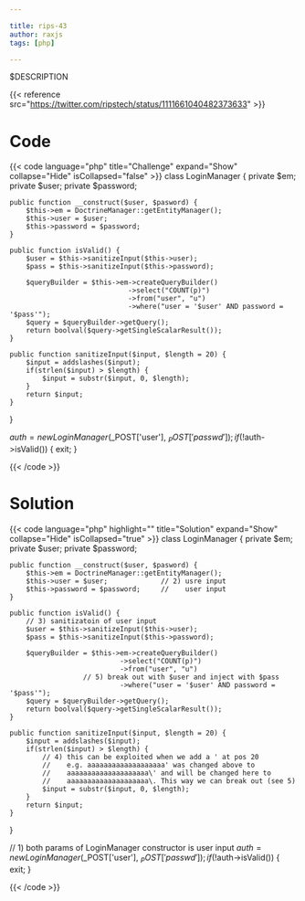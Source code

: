```yaml
---

title: rips-43
author: raxjs
tags: [php]

---
```


$DESCRIPTION

<!--more-->
{{< reference src="https://twitter.com/ripstech/status/1111661040482373633" >}}

# Code
{{< code language="php"  title="Challenge" expand="Show" collapse="Hide" isCollapsed="false" >}}
class LoginManager {
    private $em;
    private $user;
    private $password;

    public function __construct($user, $pasword) {
        $this->em = DoctrineManager::getEntityManager();
        $this->user = $user;
        $this->password = $password;
    }

    public function isValid() {
        $user = $this->sanitizeInput($this->user);
        $pass = $this->sanitizeInput($this->password);

        $queryBuilder = $this->em->createQueryBuilder()
                                 ->select("COUNT(p)")
                                 ->from("user", "u")
                                 ->where("user = '$user' AND password = '$pass'");
        $query = $queryBuilder->getQuery();
        return boolval($query->getSingleScalarResult());
    }

    public function sanitizeInput($input, $length = 20) {
        $input = addslashes($input);
        if(strlen($input) > $length) {
            $input = substr($input, 0, $length);
        }
        return $input;
    }
}

$auth = new LoginManager($_POST['user'], $_POST['passwd']);
if(!$auth->isValid()) {
    exit;
}

{{< /code >}}

# Solution
{{< code language="php" highlight="" title="Solution" expand="Show" collapse="Hide" isCollapsed="true" >}}
class LoginManager {
    private $em;
    private $user;
    private $password;

    public function __construct($user, $pasword) {
        $this->em = DoctrineManager::getEntityManager();
        $this->user = $user;             // 2) usre input
        $this->password = $password;     //    user input
    }

    public function isValid() {
        // 3) sanitizatoin of user input
        $user = $this->sanitizeInput($this->user);
        $pass = $this->sanitizeInput($this->password);

        $queryBuilder = $this->em->createQueryBuilder()
                               ->select("COUNT(p)")
                               ->from("user", "u")
                      // 5) break out with $user and inject with $pass
                               ->where("user = '$user' AND password = '$pass'");
        $query = $queryBuilder->getQuery();
        return boolval($query->getSingleScalarResult());
    }

    public function sanitizeInput($input, $length = 20) {
        $input = addslashes($input);
        if(strlen($input) > $length) {
            // 4) this can be exploited when we add a ' at pos 20
            //    e.g. aaaaaaaaaaaaaaaaaaa' was changed above to
            //    aaaaaaaaaaaaaaaaaaaa\' and will be changed here to
            //    aaaaaaaaaaaaaaaaaaaa\. This way we can break out (see 5)
            $input = substr($input, 0, $length);
        }
        return $input;
    }
}

// 1) both params of LoginManager constructor is user input
$auth = new LoginManager($_POST['user'], $_POST['passwd']);
if(!$auth->isValid()) {
    exit;
}

{{< /code >}}